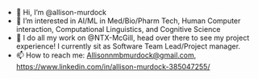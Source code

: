- 👋 Hi, I’m @allison-murdock
- 👀 I’m interested in AI/ML in Med/Bio/Pharm Tech, Human Computer interaction, Computational Linguistics, and Cognitive Science
- 🌱 I do all my work on @NTX-McGill, head over there to see my project experience! I currently sit as Software Team Lead/Project manager. 
- 📫 How to reach me: Allisonnmbmurdock@gmail.com, https://www.linkedin.com/in/allison-murdock-385047255/



